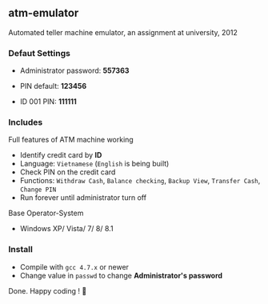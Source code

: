 ## atm-emulator

Automated teller machine emulator, an assignment at university, 2012

### Defaut Settings

* Administrator password: **557363**

* PIN default: **123456**

* ID 001 PIN: **111111**

### Includes

Full features of ATM machine working

* Identify credit card by **ID** 
* Language: `Vietnamese` (`English` is being built)
* Check PIN on the credit card
* Functions: `Withdraw Cash`, `Balance checking`, `Backup View`, `Transfer Cash`, `Change PIN`
* Run forever until administrator turn off

Base Operator-System

* Windows XP/ Vista/ 7/ 8/ 8.1

### Install

* Compile with `gcc 4.7.x` or newer
* Change value in `passwd` to change **Administrator's password**

Done. Happy coding ! :clap:
